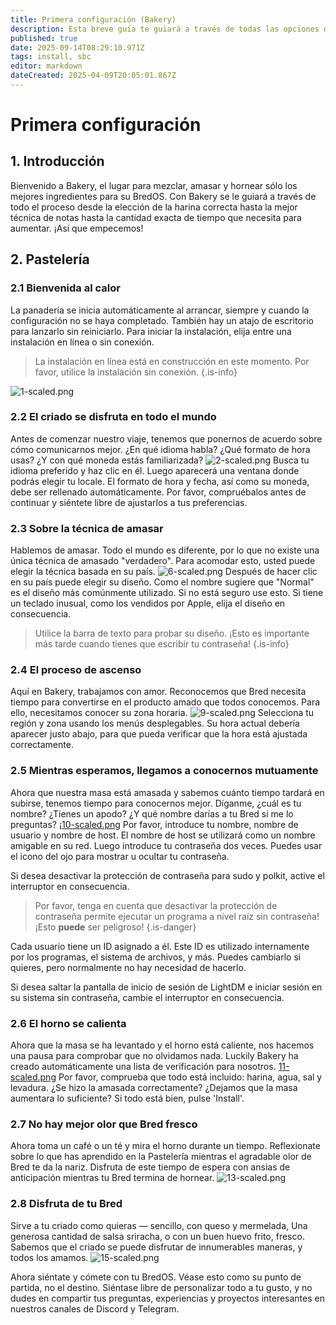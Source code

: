 ```yaml
---
title: Primera configuración (Bakery)
description: Esta breve guía te guiará a través de todas las opciones de panadería
published: true
date: 2025-09-14T08:29:10.971Z
tags: install, sbc
editor: markdown
dateCreated: 2025-04-09T20:05:01.867Z
---
```


# Primera configuración

## 1. Introducción

Bienvenido a Bakery, el lugar para mezclar, amasar y hornear sólo los mejores ingredientes para su BredOS. Con Bakery se le guiará a través de todo el proceso desde la elección de la harina correcta hasta la mejor técnica de notas hasta la cantidad exacta de tiempo que necesita para aumentar. ¡Así que empecemos!

## 2. Pastelería

### 2.1 Bienvenida al calor

La panadería se inicia automáticamente al arrancar, siempre y cuando la configuración no se haya completado. También hay un atajo de escritorio para lanzarlo sin reiniciarlo. Para iniciar la instalación, elija entre una instalación en línea o sin conexión.

> La instalación en línea está en construcción en este momento. Por favor, utilice la instalación sin conexión.
> {.is-info}

![1-scaled.png](/first-setup/1-scaled.png)

### 2.2 El criado se disfruta en todo el mundo

Antes de comenzar nuestro viaje, tenemos que ponernos de acuerdo sobre cómo comunicarnos mejor. ¿En qué idioma habla? ¿Qué formato de hora usas? ¿Y con qué moneda estás familiarizada?
![2-scaled.png](/first-setup/2-scaled.png)
Busca tu idioma preferido y haz clic en él. Luego aparecerá una ventana donde podrás elegir tu locale. El formato de hora y fecha, así como su moneda, debe ser rellenado automáticamente. Por favor, compruébalos antes de continuar y siéntete libre de ajustarlos a tus preferencias.

### 2.3 Sobre la técnica de amasar

Hablemos de amasar. Todo el mundo es diferente, por lo que no existe una única técnica de amasado "verdadero". Para acomodar esto, usted puede elegir la técnica basada en su país.
![6-scaled.png](/first-setup/6-scaled.png)
Después de hacer clic en su país puede elegir su diseño. Como el nombre sugiere que "Normal" es el diseño más comúnmente utilizado. Si no está seguro use esto. Si tiene un teclado inusual, como los vendidos por Apple, elija el diseño en consecuencia.

> Utilice la barra de texto para probar su diseño. ¡Esto es importante más tarde cuando tienes que escribir tu contraseña!
> {.is-info}

### 2.4 El proceso de ascenso

Aquí en Bakery, trabajamos con amor. Reconocemos que Bred necesita tiempo para convertirse en el producto amado que todos conocemos. Para ello, necesitamos conocer su zona horaria.
![9-scaled.png](/first-setup/9-scaled.png)
Selecciona tu región y zona usando los menús desplegables. Su hora actual debería aparecer justo abajo, para que pueda verificar que la hora está ajustada correctamente.

### 2.5 Mientras esperamos, llegamos a conocernos mutuamente

Ahora que nuestra masa está amasada y sabemos cuánto tiempo tardará en subirse, tenemos tiempo para conocernos mejor. Díganme, ¿cuál es tu nombre? ¿Tienes un apodo? ¿Y qué nombre darías a tu Bred si me lo preguntas?
¡[10-scaled.png](/first-setup/10-scaled.png)
Por favor, introduce tu nombre, nombre de usuario y nombre de host. El nombre de host se utilizará como un nombre amigable en su red. Luego introduce tu contraseña dos veces. Puedes usar el icono del ojo para mostrar u ocultar tu contraseña.

Si desea desactivar la protección de contraseña para sudo y polkit, active el interruptor en consecuencia.

> Por favor, tenga en cuenta que desactivar la protección de contraseña permite ejecutar un programa a nivel raíz sin contraseña! ¡Esto **puede** ser peligroso!
> {.is-danger}

Cada usuario tiene un ID asignado a él. Este ID es utilizado internamente por los programas, el sistema de archivos, y más. Puedes cambiarlo si quieres, pero normalmente no hay necesidad de hacerlo.

Si desea saltar la pantalla de inicio de sesión de LightDM e iniciar sesión en su sistema sin contraseña, cambie el interruptor en consecuencia.

### 2.6 El horno se calienta

Ahora que la masa se ha levantado y el horno está caliente, nos hacemos una pausa para comprobar que no olvidamos nada. Luckily Bakery ha creado automáticamente una lista de verificación para nosotros.
[11-scaled.png](/first-setup/11-scaled.png)
Por favor, comprueba que todo está incluido: harina, agua, sal y levadura. ¿Se hizo la amasada correctamente? ¿Dejamos que la masa aumentara lo suficiente? Si todo está bien, pulse 'Install'.

### 2.7 No hay mejor olor que Bred fresco

Ahora toma un café o un té y mira el horno durante un tiempo. Reflexionate sobre lo que has aprendido en la Pastelería mientras el agradable olor de Bred te da la nariz. Disfruta de este tiempo de espera con ansias de anticipación mientras tu Bred termina de hornear.
![13-scaled.png](/first-setup/13-scaled.png)

### 2.8 Disfruta de tu Bred

Sirve a tu criado como quieras — sencillo, con queso y mermelada, Una generosa cantidad de salsa sriracha, o con un buen huevo frito, fresco. Sabemos que el criado se puede disfrutar de innumerables maneras, y todos los amamos.
![15-scaled.png](/first-setup/15-scaled.png)

Ahora siéntate y cómete con tu BredOS. Véase esto como su punto de partida, no el destino. Siéntase libre de personalizar todo a tu gusto, y no dudes en compartir tus preguntas, experiencias y proyectos interesantes en nuestros canales de Discord y Telegram.